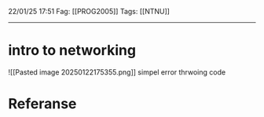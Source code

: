 22/01/25 17:51
Fag: [[PROG2005]]
Tags: [[NTNU]]
___
# intro to networking
![[Pasted image 20250122175355.png]]
simpel error thrwoing code





# Referanse
